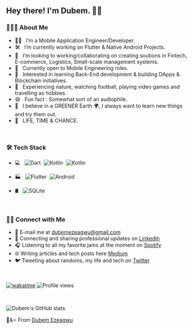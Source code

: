 <h2> Hey there! I'm Dubem. 👋🏽 &nbsp;

<h3> 👨🏻‍💻 About Me </h3>

- 👨🏽 &nbsp; I’m a Mobile Application Engineer/Developer.
- 🛠 &nbsp; I’m currently working on Flutter & Native Android Projects.
- 🔭 &nbsp; I’m looking to working/collaborating on creating soutions in Fintech, E-commerce, Logistics, Small-scale management systems.
- 💼 &nbsp; Currently open to Mobile Engineering roles.
- 🌱 &nbsp; Interested in learning Back-End development & building DApps & Blockchain initiatives.
- 🎾 &nbsp; Experiencing nature, watching football, playing video games and travelling as hobbies.
- 😄 &nbsp; Fun fact : Somewhat sort of an audiophile. 
- 💬 &nbsp; I believe in a GREENER Earth 🌍, I always want to learn new things and try them out.
- 🔮 &nbsp; LIFE, TIME & CHANCE. 
  
<br>

<h3>🛠 Tech Stack</h3>

- 💻 &nbsp; ![Dart](https://img.shields.io/badge/-Dart-07405E?style=flat&logo=dart)&nbsp; 
            ![Kotlin](https://img.shields.io/badge/-Kotlin-07405E?style=flat&logo=kotlin&logoColor=white)&nbsp;
            ![Kotlin](https://img.shields.io/badge/-Java-07405E?style=flat&logo=java&logoColor=white)&nbsp;
             
- 🏭 &nbsp; ![Flutter](https://img.shields.io/badge/-Flutter-07405E?style=flat&logo=flutter)&nbsp;
            ![Android](https://img.shields.io/badge/Android-07405E?style=flat&logo=android&logoColor=white)&nbsp;
  
- 🛢 &nbsp; ![SQLite](https://img.shields.io/badge/SQLite-07405E?style=flat&logo=sqlite&logoColor=white)
  

<br>
  
<h3> 🤝🏻 Connect with Me </h3>

- 📧 E-mail me at <a href="mailto:dubemezeagwu@gmail.com">dubemezeagwu@gmail.com</a>
- 💼 Connecting and sharing professional updates on <a href="https://www.linkedin.com/in/chukwudubem-ezeagwu-991525177/">LinkedIn</a>
- 🎧 Listening to all my favorite jams at the moment on <a href="https://open.spotify.com/playlist/37i9dQZF1EpocwtlunZfyT?si=57eeacc9649b445c">Spotify</a>
- 🌐 Writing articles and tech posts here <a href="https://medium.com/@dubemezeagwu">Medium</a>
- 🐦 Tweeting about randoms, my life and tech on <a href="https://twitter.com/wysdubem/">Twitter</a>
  
<br>
  
[![wakatime](https://wakatime.com/badge/user/77383dc3-6ece-48f8-ad4c-c3522ae2efa3.svg)](https://wakatime.com/@77383dc3-6ece-48f8-ad4c-c3522ae2efa3)
![Profile views](https://gpvc.arturio.dev/dubemezeagwu)


</br>

![Dubem's GitHub stats](https://github-readme-stats.vercel.app/api?username=dubemezeagwu&count_private=true&theme=cobalt&show_icons=true&include_all=true&line_height=20)



💙&⭐️ From [Dubem Ezeagwu](https://github.com/dubemezeagwu)

<!--
**dubemezeagwu/dubemezeagwu** is a ✨ _special_ ✨ repository because its `README.md` (this file) appears on your GitHub profile.

Here are some ideas to get you started:

- 🔭 I’m currently working on ...
- 🌱 I’m currently learning ...
- 👯 I’m looking to collaborate on ...
- 🤔 I’m looking for help with ...
- 💬 Ask me about ...
- 📫 How to reach me: ...
- 😄 Pronouns: ...
- ⚡ Fun fact: ...
-->
